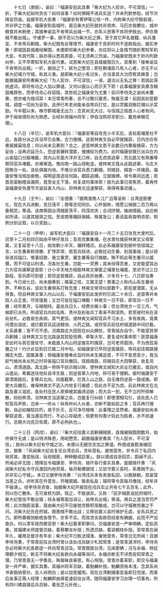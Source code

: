 <!-- { "loadSidebar": true } -->
　　十七日（庚辰），谕曰：『福康安前此具奏「柴大纪为人狡诈，不可深信」一折，于柴大纪如何贪劣？如何误事？如何惧贼不进兵实迹？并未列款参劾，经节次降旨饬谕。兹据军机大臣奏：「福康安有寄伊等公信一件，内称柴大纪守御县城，并非伊之力量。福康安到县城时，面见柴大纪形貌并非劳瘁、马匹亦皆臕壮、城中粮食并未断绝；其接奉谕旨不肯带兵出城一节，亦系义民等不肯将伊放出，伊亦畏贼不敢出城」。守诸罗一事，朕不忍以为柴大纪之罪。至于其它声名狼籍、纵兵激变、不肯带兵剿贼，柴大纪既有此等情节，福康安于具折时何不逐款指出，据实参奏！即或因县城甫经解围，未便即将柴大纪参奏，亦应将以上各情节随折寄知军机大臣，令其代陈；朕亦得以悉其原委，可无须再三饬谕。乃福康安既未于折内列款纠参，又不早寄知军机大臣代奏。试思柴大纪在县城被围日久，其奏到「接奉谕旨不肯带兵出城」一折，披阅之下，朕为之堕泪；即在朝诸臣凡有人心者，亦无不以柴大纪竭力守城，称其义勇。是即柴大纪小有过失，亦当录其大功而宥其微眚；岂能据福康安所奏柴大纪「为人狡诈、不可深信」一语，遽治以无名之罪！若因此笼统虚词，即将有功之人加以罪谴，又何以服众心而示天下耶！此事福康安具奏含糊固难辞咎，而李侍尧心存容隐，其咎较之福康安为尤重！前问李侍尧之谕尚未覆奏，想亦难为措词耳！本日常青所奏，总不过敷衍塞责，殊属无谓！前因其初至郡城，调度一切尚为妥协，且伊已年老尚能亲自带兵打仗，是以赏戴双眼花翎以示奖励。今半载以来，株守郡城毫无出力；念其尚无大过，与恒瑞之摇惑人心者有间。伊于闽省情形尚为熟悉，业经补用福州将军；伊自当照将军职分，戴用单眼花翎』。

　　十八日（辛巳），谕军机大臣曰：『福康安等自攻克小半天后，该处距埔里社不远，各路分派之兵当早已会集，合力搜捕，逆首林爽文自必早就擒获，日内亦应有奏报擒渠信息；何以尚未见奏到？总之，逆首林爽文若于此数日内奏报擒获，方为妥协；设再迟延日久，恐逆首辗转潜匿，搜捕较为费力。此时福康安既已派兵在内山各隘口分路堵截，其内山东面大洋并无口岸，自无虑其逃窜；而北路又有熟番等帮同官兵堵截，亦难窜逸。惟向南一路山径毗连，或林爽文竟从此路逃窜，与庄大田聚合一处。该处俱属内地，不难分派官兵悉力剿捕，将贼目、贼首一并擒获。福康安惟当倍加奋勉，探明逆首逃往何路，跟踪追捕，立就擒缚，毋令乘间远逸；若首恶渠魁稽诛漏网，竟至全无下落，尚复成何事体耶！朕为此事日夜焦劳，着再传谕福康安务遵节次谕旨直入内山，将林爽文迅速拏获，毋得再事迟缓』。

　　十九日（壬午），谕曰：『全德奏：「据两淮商人江广远等呈称：台湾逆匪梗化，现在大兵进剿，克日荡平；商等志切同仇、心怀报称，情愿公捐银二百万两以备犒赏」等语。该商等因台湾贼匪荡平，同深欢庆；合词抒悃，输纳情殷。自应俯如所请，以遂其报效之忱。至该商等踊跃捐输，殊属急公；着该盐政查明咨部，照例分别议叙，以示奖励』。

　　二十一日（甲申），谕军机大臣曰：『福康安自十一月二十五日攻克大里杙后，迟至十二月初四日始由平林仔发兵；及攻克集集埔，在水里社擒获林爽文父母家属，又复延至十八日，始攻剿小半天，辗转稽迟。此必系福康安到彼听信恒瑞之言，以生番素称顽梗、犷悍异常，若官兵轻进，必致扰动生番、别滋事端；是以徐徐进兵隘口，惟事招致、悬立重赏，冀生番等自行擒献。殊不知此等生番可以威慑，而不可徒以利诱。况各社生番，岂能一一赏赉；其未经得赏者，又安能望其出力为官兵擒拏逆首耶！计小半天地方相距林爽文窜匿之埔里社埔尾，至迟不过三日路程，官兵即可到彼；若将逆首擒获，自必具折驰奏，计本月十七、八日即当奏到。今已阅七日，尚未据奏到；擒渠之信，又属无望！畏事之人称内山系生番地界，不种五谷，该处生番俱系打牲觅食；林爽文带领伙匪数千，即在彼潜匿，无从得食。但自林爽文窜入内山以后，于福康安前此发折时已阅二十余日，逆首等并未因人众乏食，尽皆饿毙；又岂可徒在隘口堵截！林爽文一日不获，即官兵一日不撤；经年累月，与贼相持。虽驻兵日久，经费亦属小事；但台湾地方一交三月，气候即已炎热，所调官兵内如屯练、贵州及别省兵丁素来不耐湿热，若至彼时尚在该处驻札，必致易生疾病，其气更馁。或林爽文闻知官兵不习水土、多有疾病，竟乘间潜出滋扰，或拦截官兵运送粮饷、火药之路，或将官兵前往府城道路中间拦截，关系甚重；皆不可不虑。况南路庄大田现在纠众肆扰，常青祗办自守，不能望其带兵剿捕；设林爽文又在北路逞其狡狯伎俩、牵掣大军，更复成何事体耶！朕意福康安此时与其在彼驻守，未能直入内山将逆酋实时擒获，岂可老师糜饷，不为改弦易辙之计！约计此旨到日已属二月中旬，如福康安已早将逆首擒获，带兵前往南路搜捕庄大田，固属甚善；倘福康安接奉此旨时尚未生擒逆首，不可不急思变计，竟当趁气候尚未炎热之时将各隘口官兵撤回，径趋南路，将贼目庄大田拏获，收复凤山，肃清道路。其北路一带转不妨示贼以隙，使林爽文闻知大兵业已撤去，或自内山逸出，希冀逃往他处自寻生路；则逆首窜入内地，转可易于搜剿。彼时福康安于廓清南路后，复移兵北向，四面截拏，拦其入山之路，自无难将逆首一鼓成擒。即使大兵撤后，难保林爽文不逃入内地复行煽惑；但此亦不足为虑。前此林爽文在北路及嘉义滋扰，各处村庄民人原俱被其煽诱迫胁；而大兵一到，无不立时歼除解散，纷纷奔溃。况林爽文当逃窜之余，岂能复行纠结！即使潜相勾引，该处民人已知官兵声势，岂肯一一听从！纵有听纠入伙者，亦断不能如前之多；官兵再行搜剿，自必如摧枯拉朽，易于扑灭，反可净尽根株：此事理之显然者。福康安如尚未拏获逆首，竟当遵旨而行，不必心存疑虑；倘更有何善计较此为胜者，亦不妨速行。总期大功克日告蒇，原不必拘执也』。

　　二十三日（丙戌），谕曰：『柴大纪往嘉义县剿捕贼匪，县城被贼围困数月，始终保守无虞；是以特沛殊恩，用昭懋赏。嗣据福康安奏其「为人狡诈，不可深信」；朕尚以柴大纪有守城之功，未便以无据空言加之罪谴。昨德成查勘海塘回京，据奏：「风闻柴大纪自复任台湾总兵，贪纵营私、废弛营务，并令兵丁私回内地贸易，激变贻误，玩视贼匪，种种酿成巨案」。朕以德成自浙回京，距闽不远，所闻必非无因；随降旨令福康安、李侍尧、琅玕各行查实具奏。旋据琅玕奏：「风闻柴大纪私令守兵渡回内地贸易，每月勒缴银钱；又驻守嘉义县时，系畏贼不出，并非实心守城」。本日又据李侍尧奏：「台湾戍兵多有卖放私回，以致缺额。其留营当差之兵，亦听其在外营生，开赌窝娼、贩卖私盐；镇将等令其每月缴钱，经年并不操演」。经李侍尧咨查，始据柴大纪开报现在戍兵实止共有七千五百名；此外，则以伤亡散失、无可查核为辞。观之，不胜骇异。又称：「前岁贼匪滋扰府城时，柴大纪恇怯不敢出城；经永福等面加诮让，始带兵出城」等语。用兵之道当赏罚严明；此次贼匪滋事，竟由柴大纪平日废弛贪黩积渐酿成，岂可以守城微劳置之不问。况柴大纪先在府城，既畏贼不敢出战；又移驻嘉义县时保护无虞，全系兵民之力。即所奏粮饷断绝各情节，亦多不实。而其贪劣各款现经查有确据，此而不严加查办，何以肃军政而儆官邪！柴大纪着革职拏问，交福康安逐一严审明确，定拟具奏。其福建水师提督员缺，着蔡攀龙补授；所遗员缺，着梁朝桂补授。至常青在闽年久，擢用总督亦有年余；柴大纪平日骫法侵渔、废弛营务，常青岂无所闻！且据李侍尧奏，于常青前往台湾时曾以该处戍兵缺少札知常青；是常青渡洋时，李侍尧亦必将柴大纪各款迹一并向常青述及。常青既抵台湾，见闻更确；况与永福、杨廷理朝夕相见，断无不将柴大纪各款向永福等询问，永福亦断无不详悉告知常青之理。乃常青竟无一字奏及，殊属昧良辜恩，有心徇隐。常青亦着革职，即交与福康安一并严审，据实具奏。其福州将军员缺，着魁麟补授。魁麟资格本浅，念其系尚书查弼纳曾孙，且人尚明白；是以加恩擢用。现在台湾剿捕事宜虽即日完竣，而善后各事正需人经理；魁麟即由驿星速前往台湾，随同福康安学习办理一切事务。所有四川建昌镇总兵员缺，着张芝元补授』。

